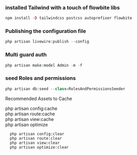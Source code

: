 ### installed Tailwind with a touch of flowbite libs

```php
npm install -D tailwindcss postcss autoprefixer flowbite
```

### Publishing the configuration file

```php
php artisan livewire:publish --config
```

### Multi guard auth

```php
php artisan make:model Admin -m -f
```

### seed Roles and permissions

```php
php artisan db:seed --class=RolesAndPermissionsSeeder
```
Recommended Assets to Cache

php artisan config:cache      
php artisan route:cache     
php artisan view:cache      
php artisan optimize 

      php artisan config:clear      
      php artisan route:clear     
      php artisan view:clear      
      php artisan optimize:clear
